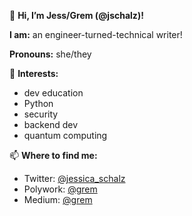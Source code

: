 👋 **Hi, I’m Jess/Grem (@jschalz)!**

**I am:** an engineer-turned-technical writer!

**Pronouns:** she/they

🧠 **Interests:**
  - dev education
  - Python
  - security 
  - backend dev
  - quantum computing

📫 **Where to find me:**
  - Twitter: [@jessica_schalz](https://twitter.com/jessica_schalz)
  - Polywork: [@grem](https://www.polywork.com/grem)
  - Medium: [@grem](https://grem.medium.com/)
